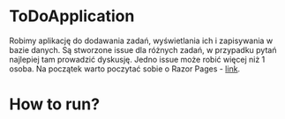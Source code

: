 # ToDoApplication

Robimy aplikację do dodawania zadań, wyświetlania ich i zapisywania w bazie danych. Są stworzone issue dla różnych zadań, w przypadku pytań najlepiej tam prowadzić dyskusję. Jedno issue może robić więcej niż 1 osoba. Na początek warto poczytać sobie o Razor Pages - [link](https://docs.microsoft.com/en-us/aspnet/core/razor-pages/?view=aspnetcore-5.0&tabs=visual-studio#additional-resources).

# How to run?
